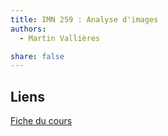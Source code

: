 ```yaml
---
title: IMN 259 : Analyse d'images
authors:
  - Martin Vallières

share: false
---
```


## Liens

[Fiche du cours](https://www.usherbrooke.ca/admission/fiches-cours/IMN259/)

